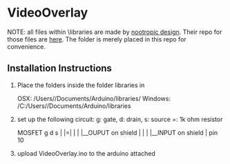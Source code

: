 # VideoOverlay
NOTE: all files within \libraries are made by [nootropic design](https://github.com/nootropicdesign). Their repo for those files are [here](https://github.com/nootropicdesign/arduino-tvout-ve). The folder is merely placed in this repo for convenience.

## Installation Instructions
1.   Place the folders inside the folder libraries in

        OSX: /Users/<username>/Documents/Arduino/libraries/
        Windows: /C:/Users/<username>/Documents/Arduino/libraries

2.  set up the following circuit: 
    g: gate, d: drain, s: source
    =: 1k ohm resistor

    MOSFET
    g d s
    | |=|
    | | |__OUPUT on shield
    | |
    | |__INPUT on shield
    |
    pin 10

    
3.  upload VideoOverlay.ino to the arduino attached